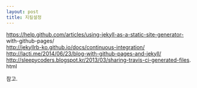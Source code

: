 ```yaml
---
layout: post
title: 지킬설정
---
```

https://help.github.com/articles/using-jekyll-as-a-static-site-generator-       with-github-pages/<br>
http://jekyllrb-ko.github.io/docs/continuous-integration/<br>
http://lacti.me/2014/06/23/blog-with-github-pages-and-jekyll/<br>
http://sleepycoders.blogspot.kr/2013/03/sharing-travis-ci-generated-files.      html<br>
 
참고.
